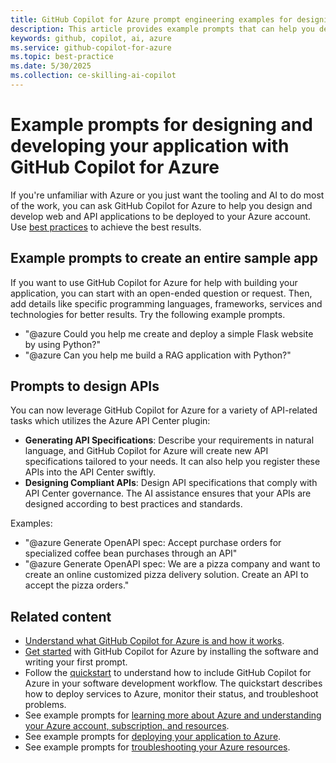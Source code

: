 ```yaml
---
title: GitHub Copilot for Azure prompt engineering examples for designing and developing your application
description: This article provides example prompts that can help you design and develop your application in the cloud.
keywords: github, copilot, ai, azure
ms.service: github-copilot-for-azure
ms.topic: best-practice
ms.date: 5/30/2025
ms.collection: ce-skilling-ai-copilot
---
```


# Example prompts for designing and developing your application with GitHub Copilot for Azure

If you're unfamiliar with Azure or you just want the tooling and AI to do most of the work, you can ask GitHub Copilot for Azure to help you design and develop web and API applications to be deployed to your Azure account. Use [best practices](introduction.md#best-practices) to achieve the best results.


## Example prompts to create an entire sample app

If you want to use GitHub Copilot for Azure for help with building your application, you can start with an open-ended question or request. Then, add details like specific programming languages, frameworks, services and technologies for better results. Try the following example prompts.

- "@azure Could you help me create and deploy a simple Flask website by using Python?"
- "@azure Can you help me build a RAG application with Python?"

## Prompts to design APIs

You can now leverage GitHub Copilot for Azure for a variety of API-related tasks which utilizes the Azure API Center plugin: 

- **Generating API Specifications**: Describe your requirements in natural language, and GitHub Copilot for Azure will create new API specifications tailored to your needs. It can also help you register these APIs into the API Center swiftly. 
- **Designing Compliant APIs**: Design API specifications that comply with API Center governance. The AI assistance ensures that your APIs are designed according to best practices and standards.

Examples:

- "@azure Generate OpenAPI spec: Accept purchase orders for specialized coffee bean purchases through an API"
- "@azure Generate OpenAPI spec: We are a pizza company and want to create an online customized pizza delivery solution. Create an API to accept the pizza orders."

## Related content

- [Understand what GitHub Copilot for Azure is and how it works](introduction.md).
- [Get started](get-started.md) with GitHub Copilot for Azure by installing the software and writing your first prompt.
- Follow the [quickstart](quickstart-deploy-app-agent-mode.md) to understand how to include GitHub Copilot for Azure in your software development workflow. The quickstart describes how to deploy services to Azure, monitor their status, and troubleshoot problems.
- See example prompts for [learning more about Azure and understanding your Azure account, subscription, and resources](learn-examples.md).
- See example prompts for [deploying your application to Azure](deploy-examples.md).
- See example prompts for [troubleshooting your Azure resources](troubleshoot-examples.md).
